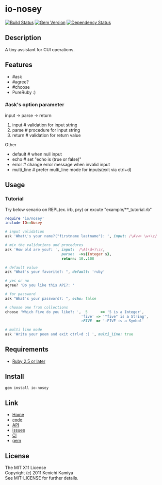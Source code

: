 io-nosey
==========

[![Build Status](https://secure.travis-ci.org/kachick/io-nosey.png)](http://travis-ci.org/kachick/io-nosey)
[![Gem Version](https://badge.fury.io/rb/io-nosey.png)](http://badge.fury.io/rb/io-nosey)
[![Dependency Status](https://gemnasium.com/kachick/io-nosey.svg)](https://gemnasium.com/kachick/io-nosey)

Description
-----------

A tiny assistant for CUI operations.

Features
--------

* #ask
* #agree?
* #choose
* PureRuby :)

### #ask's option parameter

input -> parse -> return

1. input     # validation for input string
2. parse     # procedure for input string
3. return    # validation for return value

Other

* default    # when null input
* echo       # set "echo is (true or false)"
* error      # change error message when invalid input
* multi_line # prefer multi_line mode for inputs(exit via ctrl+d)

Usage
-----

### Tutorial

Try below senario on REPL(ex. irb, pry) or excute "example/**_tutorial.rb"

```ruby
require 'io/nosey'
include IO::Nosey

# input validation
ask 'What\'s your name?("firstname lastname"): ', input: /\A\w+ \w+\z/

# mix the validations and procedures
ask 'How old are you?: ', input:  /\A(\d+)\z/,
                          parse:  ->s{Integer s},
                          return: 10..100

# default value
ask "What's your favorite?: ", default: 'ruby'

# yes or no
agree? 'Do you like this API?: '

# for password
ask "What's your password?: ", echo: false

# choose one from collections
choose 'Which Five do you like?: ',  5      => '5 is a Integer',
                                   'five' => '"five" is a String',
                                   :FIVE  => ':FIVE is a Symbol'

# multi line mode
ask 'Write your poem and exit ctrl+d :) ', multi_line: true
```

Requirements
-------------

* [Ruby 2.5 or later](http://travis-ci.org/#!/kachick/io-nosey)

Install
-------

```bash
gem install io-nosey
```

Link
----

* [Home](http://kachick.github.com/io-nosey/)
* [code](https://github.com/kachick/io-nosey)
* [API](http://www.rubydoc.info/github/kachick/io-nosey)
* [issues](https://github.com/kachick/io-nosey/issues)
* [CI](http://travis-ci.org/#!/kachick/io-nosey)
* [gem](https://rubygems.org/gems/io-nosey)

License
--------

The MIT X11 License  
Copyright (c) 2011 Kenichi Kamiya  
See MIT-LICENSE for further details.
